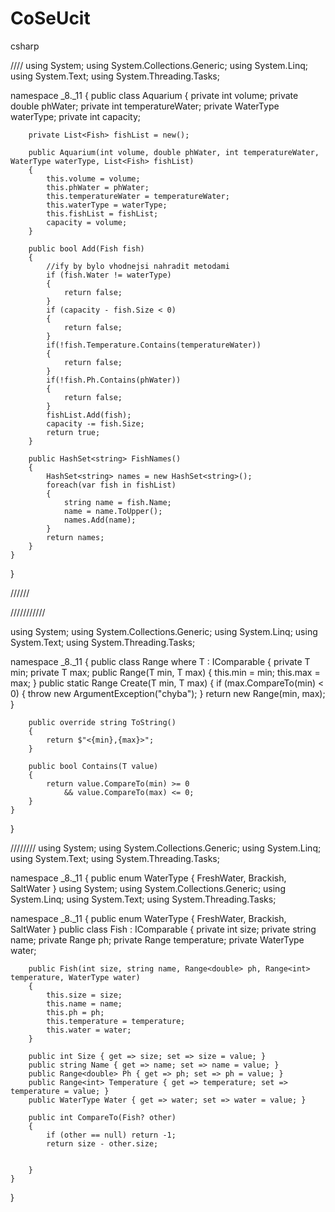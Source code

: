 # CoSeUcit
csharp




////
using System;
using System.Collections.Generic;
using System.Linq;
using System.Text;
using System.Threading.Tasks;

namespace _8._11
{
    public class Aquarium
    {
        private int volume;
        private double phWater;
        private int temperatureWater;
        private WaterType waterType;
        private int capacity;

        private List<Fish> fishList = new();

        public Aquarium(int volume, double phWater, int temperatureWater, WaterType waterType, List<Fish> fishList)
        {
            this.volume = volume;
            this.phWater = phWater;
            this.temperatureWater = temperatureWater;
            this.waterType = waterType;
            this.fishList = fishList;
            capacity = volume;
        }

        public bool Add(Fish fish) 
        {
            //ify by bylo vhodnejsi nahradit metodami
            if (fish.Water != waterType) 
            {
                return false;
            }
            if (capacity - fish.Size < 0) 
            {
                return false;
            }
            if(!fish.Temperature.Contains(temperatureWater)) 
            {
                return false;
            }
            if(!fish.Ph.Contains(phWater)) 
            {
                return false;
            }
            fishList.Add(fish);
            capacity -= fish.Size;
            return true;
        }

        public HashSet<string> FishNames() 
        {
            HashSet<string> names = new HashSet<string>();
            foreach(var fish in fishList) 
            {
                string name = fish.Name;
                name = name.ToUpper();
                names.Add(name);
            }
            return names;
        }
    }
}

//////



///////////

using System;
using System.Collections.Generic;
using System.Linq;
using System.Text;
using System.Threading.Tasks;

namespace _8._11
{
    public class Range<T> where T : IComparable<T>
    {
        private T min;
        private T max;
        public Range(T min, T max) 
        {
            this.min = min;
            this.max = max;
        }
        public static Range<T> Create(T min, T max) 
        {
            if (max.CompareTo(min) < 0) 
            {
                throw new ArgumentException("chyba");
            }
            return new Range<T>(min, max);
        }

        public override string ToString()
        {
            return $"<{min},{max}>";
        }

        public bool Contains(T value) 
        {
            return value.CompareTo(min) >= 0 
                && value.CompareTo(max) <= 0;
        }
    }
}


////////
using System;
using System.Collections.Generic;
using System.Linq;
using System.Text;
using System.Threading.Tasks;

namespace _8._11
{
    public enum WaterType
    {
        FreshWater, Brackish, SaltWater
    }
using System;
using System.Collections.Generic;
using System.Linq;
using System.Text;
using System.Threading.Tasks;

namespace _8._11
{
    public enum WaterType
    {
        FreshWater, Brackish, SaltWater
    }
    public class Fish : IComparable<Fish>
    {
        private int size;
        private string name;
        private Range<double> ph;
        private Range<int> temperature;
        private WaterType water;

        public Fish(int size, string name, Range<double> ph, Range<int> temperature, WaterType water)
        {
            this.size = size;
            this.name = name;
            this.ph = ph;
            this.temperature = temperature;
            this.water = water;
        }

        public int Size { get => size; set => size = value; }
        public string Name { get => name; set => name = value; }
        public Range<double> Ph { get => ph; set => ph = value; }
        public Range<int> Temperature { get => temperature; set => temperature = value; }
        public WaterType Water { get => water; set => water = value; }

        public int CompareTo(Fish? other)
        {
            if (other == null) return -1;
            return size - other.size;


        }
    }
}

